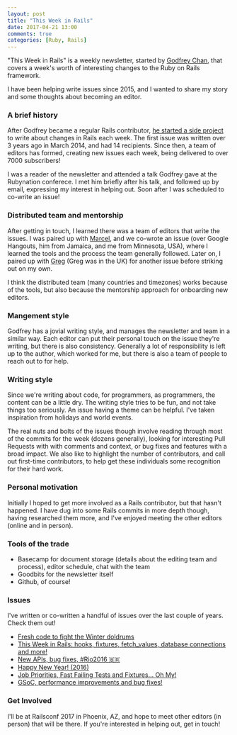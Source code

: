 ```yaml
---
layout: post
title: "This Week in Rails"
date: 2017-04-21 13:00
comments: true
categories: [Ruby, Rails]
---
```


"This Week in Rails" is a weekly newsletter, started by [Godfrey Chan](https://twitter.com/chancancode), that covers a week's worth of interesting changes to the Ruby on Rails framework.

I have been helping write issues since 2015, and I wanted to share my story and some thoughts about becoming an editor.

### A brief history

After Godfrey became a regular Rails contributor, [he started a side project](https://rails-weekly.ongoodbits.com/2017/04/09/an-incredible-journey) to write about changes in Rails each week. The first issue was written over 3 years ago in March 2014, and had 14 recipients. Since then, a team of editors has formed, creating new issues each week, being delivered to over 7000 subscribers!

I was a reader of the newsletter and attended a talk Godfrey gave at the Rubynation conferece. I met him briefly after his talk, and followed up by email, expressing my interest in helping out. Soon after I was scheduled to co-write an issue!

### Distributed team and mentorship

After getting in touch, I learned there was a team of editors that write the issues. I was paired up with [Marcel](https://twitter.com/marcelmorgan), and we co-wrote an issue (over Google Hangouts, him from Jamaica, and me from Minnesota, USA), where I learned the tools and the process the team generally followed. Later on, I paired up with [Greg](https://twitter.com/gregmolnar) (Greg was in the UK) for another issue before striking out on my own.

I think the distributed team (many countries and timezones) works because of the tools, but also because the mentorship approach for onboarding new editors.

### Mangement style

Godfrey has a jovial writing style, and manages the newsletter and team in a similar way. Each editor can put their personal touch on the issue they're writing, but there is also consistency. Generally a lot of responsibility is left up to the author, which worked for me, but there is also a team of people to reach out to for help.

### Writing style

Since we're writing about code, for programmers, as programmers, the content can be a little dry. The writing style tries to be fun, and not take things too seriously. An issue having a theme can be helpful. I've taken inspiration from holidays and world events.

The real nuts and bolts of the issues though involve reading through most of the commits for the week (dozens generally), looking for interesting Pull Requests with with comments and context, or bug fixes and features with a broad impact. We also like to highlight the number of contributors, and call out first-time contributors, to help get these individuals some recognition for their hard work.

### Personal motivation

Initially I hoped to get more involved as a Rails contributor, but that hasn't happened. I have dug into some Rails commits in more depth though, having researched them more, and I've enjoyed meeting the other editors (online and in person).

### Tools of the trade

 * Basecamp for document storage (details about the editing team and process), editor schedule, chat with the team
 * Goodbits for the newsletter itself
 * Github, of course!

### Issues

I've written or co-written a handful of issues over the last couple of years. Check them out!

* [Fresh code to fight the Winter doldrums](https://rails-weekly.ongoodbits.com/2017/02/04/fresh-code-to-fight-the-winter-doldrums)
* [This Week in Rails: hooks, fixtures, fetch_values, database connections and more!](https://rails-weekly.ongoodbits.com/2017/04/15/hooks-fixtures-fetch_values-database-connections-and-more)
* [New APIs, bug fixes, #Rio2016 🇧🇷](https://rails-weekly.ongoodbits.com/2016/08/05/new-apis-bug-fixes-rio2016)
* [Happy New Year! (2016)](https://rails-weekly.ongoodbits.com/2016/01/08/happy-new-year)
* [Job Priorities, Fast Failing Tests and Fixtures... Oh My!](https://rails-weekly.ongoodbits.com/2015/10/02/job-priorities-fast-failing-tests-and-fixtures-oh-my)
* [GSoC, performance improvements and bug fixes!](https://rails-weekly.ongoodbits.com/2015/09/25/gsoc-performance-improvements-and-bug-fixes)

### Get Involved

I'll be at Railsconf 2017 in Phoenix, AZ, and hope to meet other editors (in person) that will be there. If you're interested in helping out, get in touch!
